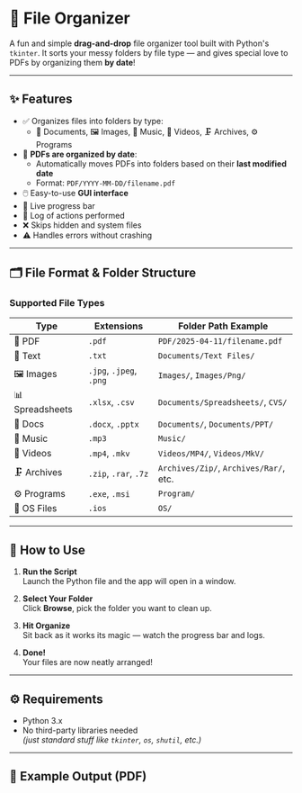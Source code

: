 # 📂 File Organizer

A fun and simple **drag-and-drop** file organizer tool built with Python's `tkinter`. It sorts your messy folders by file type — and gives special love to PDFs by organizing them **by date**!

---

## ✨ Features

- ✅ Organizes files into folders by type:
  - 📄 Documents, 🖼️ Images, 🎵 Music, 🎥 Videos, 🗜️ Archives, ⚙️ Programs
- 📅 **PDFs are organized by date**:
  - Automatically moves PDFs into folders based on their **last modified date**
  - Format: `PDF/YYYY-MM-DD/filename.pdf`
- 🖱️ Easy-to-use **GUI interface**
- 🔄 Live progress bar
- 📜 Log of actions performed
- ❌ Skips hidden and system files
- ⚠️ Handles errors without crashing

---

## 🗂️ File Format & Folder Structure

### Supported File Types

| Type            | Extensions                   | Folder Path Example                      |
|------------------|------------------------------|-------------------------------------------|
| 📄 PDF           | `.pdf`                       | `PDF/2025-04-11/filename.pdf`             |
| 📝 Text          | `.txt`                       | `Documents/Text Files/`                   |
| 🖼️ Images         | `.jpg`, `.jpeg`, `.png`      | `Images/`, `Images/Png/`                  |
| 📊 Spreadsheets  | `.xlsx`, `.csv`              | `Documents/Spreadsheets/`, `CVS/`         |
| 📁 Docs          | `.docx`, `.pptx`             | `Documents/`, `Documents/PPT/`            |
| 🎵 Music         | `.mp3`                       | `Music/`                                  |
| 🎥 Videos        | `.mp4`, `.mkv`               | `Videos/MP4/`, `Videos/MkV/`              |
| 🗜️ Archives       | `.zip`, `.rar`, `.7z`        | `Archives/Zip/`, `Archives/Rar/`, etc.    |
| ⚙️ Programs       | `.exe`, `.msi`               | `Program/`                                 |
| 🧠 OS Files       | `.ios`                       | `OS/`                                      |

---

## 🚀 How to Use

1. **Run the Script**  
   Launch the Python file and the app will open in a window.

2. **Select Your Folder**  
   Click **Browse**, pick the folder you want to clean up.

3. **Hit Organize**  
   Sit back as it works its magic — watch the progress bar and logs.

4. **Done!**  
   Your files are now neatly arranged!

---

## ⚙️ Requirements

- Python 3.x
- No third-party libraries needed  
  *(just standard stuff like `tkinter`, `os`, `shutil`, etc.)*

---

## 📁 Example Output (PDF)